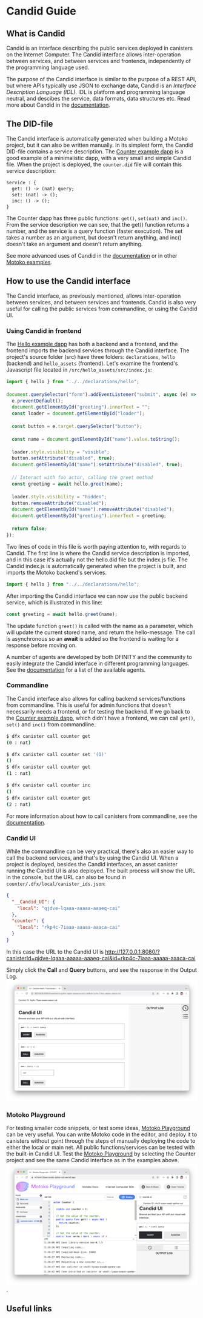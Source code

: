 # Candid Guide

## What is Candid
Candid is an interface describing the public services deployed in canisters on the Internet Computer. The Candid interface allows inter-operation between services, and between services and frontends, independently of the programming language used. 

The purpose of the Candid interface is similar to the purpose of a REST API, but where APIs typically use JSON to exchange data, Candid is an *Interface Description Language (IDL)*. IDL is platform and programming language neutral, and descibes the service, data formats, data structures etc. Read more about Candid in the [documentation](https://internetcomputer.org/docs/current/developer-docs/build/candid/candid-intro).

## The DID-file
The Candid interface is automatically generated when building a Motoko project, but it can also be written manually. In its simplest form, the Candid DID-file contains a service description. The [Counter example dapp](https://github.com/dfinity/examples/tree/master/motoko/counter) is a good example of a minimalistic dapp, with a very small and simple Candid file. When the project is deployed, the `counter.did` file will contain this service description:

```
service : {
  get: () -> (nat) query;
  set: (nat) -> ();
  inc: () -> ();
}
```

The Counter dapp has three public functions: `get()`, `set(nat)` and `inc()`. From the service description we can see, that the get() function returns a number, and the service is a query function (faster execution). The set takes a number as an argument, but doesn't return anything, and inc() doesn't take an argument and doesn't return anything. 

See more advanced uses of Candid in the [documentation](https://internetcomputer.org/docs/current/developer-docs/build/candid/candid-concepts) or in other [Motoko examples](https://github.com/dfinity/examples/tree/master/motoko).

## How to use the Candid interface
The Candid interface, as previously mentioned, allows inter-operation between services, and between services and frontends. Candid is also very useful for calling the public services from commandline, or using the Candid UI.

### Using Candid in frontend
The [Hello example dapp](https://github.com/dfinity/examples/tree/master/motoko/hello) has both a backend and a frontend, and the frontend imports the backend services through the Candid interface. The project's source folder (src) have three folders: `declarations`, `hello` (backend) and `hello_assets` (frontend). Let's examine the frontend's Javascript file located in `/src/hello_assets/src/index.js`:

```javascript
import { hello } from "../../declarations/hello";

document.querySelector("form").addEventListener("submit", async (e) => {
  e.preventDefault();
  document.getElementById("greeting").innerText = "";
  const loader = document.getElementById("loader");

  const button = e.target.querySelector("button");

  const name = document.getElementById("name").value.toString();

  loader.style.visibility = "visible";
  button.setAttribute("disabled", true);
  document.getElementById("name").setAttribute("disabled", true);

  // Interact with foo actor, calling the greet method
  const greeting = await hello.greet(name);

  loader.style.visibility = "hidden";
  button.removeAttribute("disabled");
  document.getElementById("name").removeAttribute("disabled");
  document.getElementById("greeting").innerText = greeting;

  return false;
});
```

Two lines of code in this file is worth paying attention to, with regards to Candid. The first line is where the Candid service description is imported, and in this case it's actually not the hello.did file but the index.js file. The Candid index.js is automatically generated when the project is built, and imports the Motoko backend's services.

```javascript
import { hello } from "../../declarations/hello";
```
After importing the Candid interface we can now use the public backend service, which is illustrated in this line:

```javascript
const greeting = await hello.greet(name);
```
The update function `greet()` is called with the name as a parameter, which will update the current stored name, and return the hello-message. The call is asynchronous so an **await** is added so the frontend is waiting for a response before moving on. 

A number of agents are developed by both DFINITY and the community to easily integrate the Candid interface in different programming languages. See the [documentation](https://internetcomputer.org/docs/current/developer-docs/build/agents/) for a list of the available agents.

### Commandline
The Candid interface also allows for calling backend services/functions from commandline. This is useful for admin functions that doesn't necessarily needs a frontend, or for testing the backend. If we go back to the [Counter example dapp](https://github.com/dfinity/examples/tree/master/motoko/counter), which didn't have a frontend, we can call `get()`, `set()` and `inc()` from commandline.

```bash
$ dfx canister call counter get
(0 : nat)
```
```bash
$ dfx canister call counter set '(1)'
()
$ dfx canister call counter get
(1 : nat)
```
```bash
$ dfx canister call counter inc
()
$ dfx canister call counter get
(2 : nat)
```
For more information about how to call canisters from commandline, see the [documentation](https://internetcomputer.org/docs/current/references/cli-reference/dfx-canister).

### Candid UI
While the commandline can be very practical, there's also an easier way to call the backend services, and that's by using the Candid UI. When a project is deployed, besides the Candid interfaces, an asset canister running the Candid UI is also deployed. The built process will show the URL in the console, but the URL can also be found in `counter/.dfx/local/canister_ids.json`:

```json
{
  "__Candid_UI": {
    "local": "qjdve-lqaaa-aaaaa-aaaeq-cai"
  },
  "counter": {
    "local": "rkp4c-7iaaa-aaaaa-aaaca-cai"
  }
}
```
In this case the URL to the Candid UI is http://127.0.0.1:8080/?canisterId=qjdve-lqaaa-aaaaa-aaaeq-cai&id=rkp4c-7iaaa-aaaaa-aaaca-cai

Simply click the **Call** and **Query** buttons, and see the response in the Output Log.
![Candid UI](candid_ui.png)

### Motoko Playground
For testing smaller code snippets, or test some ideas, [Motoko Playground](https://m7sm4-2iaaa-aaaab-qabra-cai.raw.ic0.app) can be very useful. You can write Motoko code in the editor, and deploy it to canisters without goint through the steps of manually deploying the code to either the local or main net. All public functions/services can be tested with the built-in Candid UI. Test the [Motoko Playground](https://m7sm4-2iaaa-aaaab-qabra-cai.raw.ic0.app) by selecting the Counter project and see the same Candid interface as in the examples above. 
![Motoko Playground](motoko_playground.png).

## Useful links




